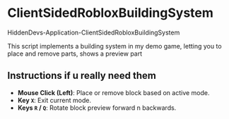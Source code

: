 # ClientSidedRobloxBuildingSystem
HiddenDevs-Application-ClientSidedRobloxBuildingSystem

This script implements a building system in my demo game, letting you to place and remove parts, shows a preview part

## Instructions if u really need them

- **Mouse Click (Left)**: Place or remove block based on active mode.
- **Key `X`**: Exit current mode.
- **Keys `R` / `Q`**: Rotate block preview forward n backwards.
